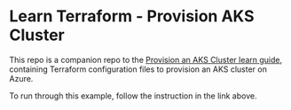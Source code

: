 # Learn Terraform - Provision AKS Cluster

This repo is a companion repo to the [Provision an AKS Cluster learn guide](https://learn.hashicorp.com/terraform/kubernetes/provision-aks-cluster), containing Terraform configuration files to provision an AKS cluster on Azure.

To run through this example, follow the instruction in the link above.